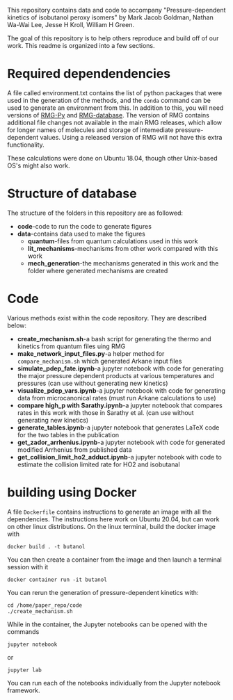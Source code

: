 This repository contains data and code to accompany "Pressure-dependent kinetics of isobutanol peroxy isomers" by Mark Jacob Goldman, Nathan Wa-Wai Lee, Jesse H Kroll, William H Green.

The goal of this repository is to help others reproduce and build off of our work. This readme is organized into a few sections.

# Required dependendencies

A file called environment.txt contains the list of python packages that were used in the generation of the methods, and the `conda` command can be used to generate an environment from this. In addition to this, you will need versions of [RMG-Py](https://github.com/goldmanm/RMG-Py/tree/64374493bdf8cab36d3ed7ca815c71c76a13fe73) and [RMG-database](https://github.com/ReactionMechanismGenerator/RMG-database/tree/d626e2bd535faf1cb4c3c1618cfff8ad1bbe3dd9). The version of RMG contains additional file changes not available in the main RMG releases, which allow for longer names of molecules and storage of intemediate pressure-dependent values. Using a released version of RMG will not have this extra functionality.

These calculations were done on Ubuntu 18.04, though other Unix-based OS's might also work.

# Structure of database

The structure of the folders in this repository are as followed:

* **code**-code to run the code to generate figures
* **data**-contains data used to make the figures
  * **quantum**-files from quantum calculations used in this work
  * **lit_mechanisms**-mechanisms from other work compared with this work
  * **mech_generation**-the mechanisms generated in this work and the folder where generated mechanisms are created

# Code

Various methods exist within the code repository. They are described below:

* **create_mechanism.sh**-a bash script for generating the thermo and kinetics from quantum files uing RMG
* **make_network_input_files.py**-a helper method for `compare_mechanism.sh` which generated Arkane input files
* **simulate_pdep_fate.ipynb**-a jupyter notebook with code for generating the major pressure dependent products at various temperatures and pressures (can use without generating new kinetics)
* **visualize_pdep_vars.ipynb**-a jupyter notebook with code for generating data from microcanonical rates (must run Arkane calculations to use)
* **compare high_p with Sarathy.ipynb**-a jupyter notebook that compares rates in this work with those in Sarathy et al. (can use without generating new kinetics)
* **generate_tables.ipynb**-a jupyter notebook that generates LaTeX code for the two tables in the publication
* **get_zador_arrhenius.ipynb**-a jupyter notebook with code for generated modified Arrhenius from published data
* **get_collision_limit_ho2_adduct.ipynb**-a jupyter notebook with code to estimate the collision limited rate for HO2 and isobutanal

# building using Docker

A file `Dockerfile` contains instructions to generate an image with all the dependencies. The instructions here work on Ubuntu 20.04, but can work on other linux distributions. On the linux terminal, build the docker image with 

```
docker build . -t butanol
```

You can then create a container from the image and then launch a terminal session with it

```
docker container run -it butanol
```

You can rerun the generation of pressure-dependent kinetics with:

```
cd /home/paper_repo/code
./create_mechanism.sh
```

While in the container, the Jupyter notebooks can be opened with the commands

```
jupyter notebook
```

or

```
jupyter lab
```

You can run each of the notebooks individually from the Jupyter notebook framework.
